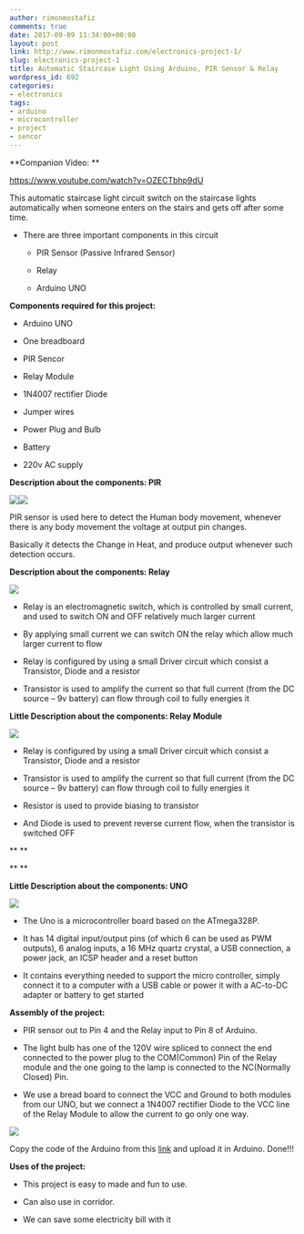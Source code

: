 ```yaml
---
author: rimonmostafiz
comments: true
date: 2017-09-09 11:34:00+00:00
layout: post
link: http://www.rimonmostafiz.com/electronics-project-1/
slug: electronics-project-1
title: Automatic Staircase Light Using Arduino, PIR Sensor & Relay
wordpress_id: 692
categories:
- electronics
tags:
- arduino
- microcontroller
- project
- sencor
---
```


**Companion Video: **

https://www.youtube.com/watch?v=OZECTbhp9dU

This automatic staircase light circuit switch on the staircase lights automatically when someone enters on the stairs and gets off after some time.



 	
  * There are three important components in this circuit

 	
    * PIR Sensor (Passive Infrared Sensor)

 	
    * Relay

 	
    * Arduino UNO







**Components required for this project:**








 	
  * Arduino UNO

 	
  * One breadboard

 	
  * PIR Sencor

 	
  * Relay Module

 	
  * 1N4007 rectifier Diode

 	
  * Jumper wires

 	
  * Power Plug and Bulb

 	
  * Battery

 	
  * 220v AC supply




**Description about the components: PIR**












[![](http://www.rimonmostafiz.com/wp-content/uploads/2016/01/555-28027_1-300x300.png)](http://www.rimonmostafiz.com/wp-content/uploads/2016/01/555-28027_1.png)[![](http://www.rimonmostafiz.com/wp-content/uploads/2016/01/proximity_PIRbackLabeled-300x225.jpg)](http://www.rimonmostafiz.com/wp-content/uploads/2016/01/proximity_PIRbackLabeled.jpg)















PIR sensor is used here to detect the Human body movement, whenever there is any body movement the voltage at output pin changes.

Basically it detects the Change in Heat, and produce output whenever such detection occurs.









**Description about the components: Relay**









[![](http://www.rimonmostafiz.com/wp-content/uploads/2016/01/SPDT-Relay-Working-300x121.gif)](http://www.rimonmostafiz.com/wp-content/uploads/2016/01/SPDT-Relay-Working.gif)



 	
  * Relay is an electromagnetic switch, which is controlled by small current, and used to switch ON and OFF relatively much larger current

 	
  * By applying small current we can switch ON the relay which allow much larger current to flow

 	
  * Relay is configured by using a small Driver circuit which consist a Transistor, Diode and a resistor

 	
  * Transistor is used to amplify the current so that full current (from the DC source – 9v battery) can flow through coil to fully energies it













**Little Description about the components: Relay Module**






[![](http://www.rimonmostafiz.com/wp-content/uploads/2016/01/DSC03886-Copya-300x130.jpg)](http://www.rimonmostafiz.com/wp-content/uploads/2016/01/DSC03886-Copya.jpg)






 	
  * Relay is configured by using a small Driver circuit which consist a Transistor, Diode and a resistor

 	
  * Transistor is used to amplify the current so that full current (from the DC source – 9v battery) can flow through coil to fully energies it

 	
  * Resistor is used to provide biasing to transistor

 	
  * And Diode is used to prevent reverse current flow, when the transistor is switched OFF













** **




** **




**Little Description about the components: UNO**






[![](http://www.rimonmostafiz.com/wp-content/uploads/2016/01/Arduino_Uno_-_R3-300x300.jpg)](http://www.rimonmostafiz.com/wp-content/uploads/2016/01/Arduino_Uno_-_R3.jpg)









 	
  * The Uno is a microcontroller board based on the ATmega328P.

 	
  * It has 14 digital input/output pins (of which 6 can be used as PWM outputs), 6 analog inputs, a 16 MHz quartz crystal, a USB connection, a power jack, an ICSP header and a reset button

 	
  * It contains everything needed to support the micro controller, simply connect it to a computer with a USB cable or power it with a AC-to-DC adapter or battery to get started













**Assembly of the project:**








 	
  * PIR sensor out to Pin 4 and the Relay input to Pin 8 of Arduino.

 	
  * The light bulb has one of the 120V wire spliced to connect the end connected to the power plug to the COM(Common) Pin of the Relay module and the one going to the lamp is connected to the NC(Normally Closed) Pin.

 	
  * We use a bread board to connect the VCC and Ground to both modules from our UNO, but we connect a 1N4007 rectifier Diode to the VCC line of the Relay Module to allow the current to go only one way.











[![](http://www.rimonmostafiz.com/wp-content/uploads/2016/01/Schematic-Ir-Motion-300x229.png)](http://www.rimonmostafiz.com/wp-content/uploads/2016/01/Schematic-Ir-Motion.png)





Copy the code of the Arduino from this [link](https://github.com/rimonmostafiz/mix_repo/blob/master/relay.ino) and upload it in Arduino. Done!!!




**Uses of the project:**











 	
  * This project is easy to made and fun to use.

 	
  * Can also use in corridor.

 	
  * We can save some electricity bill with it



